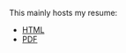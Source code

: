 This mainly hosts my resume:

* [HTML](https://rickhull.github.io/docs/resume)
*  [PDF](https://rickhull.github.io/docs/resume.pdf)
